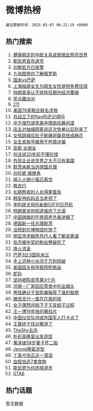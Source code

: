 # 微博热榜

`最后更新时间：2025-05-07 06:22:19 +0800`

## 热门搜索

1. [健康稳定的中欧关系成就彼此照亮世界](https://m.weibo.cn/search?containerid=100103type%3D1%26t%3D10%26q%3D%23%E5%81%A5%E5%BA%B7%E7%A8%B3%E5%AE%9A%E7%9A%84%E4%B8%AD%E6%AC%A7%E5%85%B3%E7%B3%BB%E6%88%90%E5%B0%B1%E5%BD%BC%E6%AD%A4%E7%85%A7%E4%BA%AE%E4%B8%96%E7%95%8C%23&stream_entry_id=51&isnewpage=1&extparam=seat%3D1%26c_type%3D51%26q%3D%2523%25E5%2581%25A5%25E5%25BA%25B7%25E7%25A8%25B3%25E5%25AE%259A%25E7%259A%2584%25E4%25B8%25AD%25E6%25AC%25A7%25E5%2585%25B3%25E7%25B3%25BB%25E6%2588%2590%25E5%25B0%25B1%25E5%25BD%25BC%25E6%25AD%25A4%25E7%2585%25A7%25E4%25BA%25AE%25E4%25B8%2596%25E7%2595%258C%2523%26dgr%3D0%26pos%3D0%26stream_entry_id%3D51%26filter_type%3Drealtimehot%26cate%3D10103%26display_time%3D1746570137%26pre_seqid%3D17465701376180274343825)
1. [斯凯奇宣布退市](https://m.weibo.cn/search?containerid=100103type%3D1%26t%3D10%26q%3D%23%E6%96%AF%E5%87%AF%E5%A5%87%E5%AE%A3%E5%B8%83%E9%80%80%E5%B8%82%23&stream_entry_id=31&isnewpage=1&extparam=seat%3D1%26c_type%3D31%26realpos%3D1%26cate%3D5001%26stream_entry_id%3D31%26flag%3D2%26pos%3D0%26dgr%3D0%26band_rank%3D1%26lcate%3D5001%26filter_type%3Drealtimehot%26q%3D%2523%25E6%2596%25AF%25E5%2587%25AF%25E5%25A5%2587%25E5%25AE%25A3%25E5%25B8%2583%25E9%2580%2580%25E5%25B8%2582%2523%26display_time%3D1746570137%26pre_seqid%3D17465701376180274343825)
1. [刘畊宏方已报警](https://m.weibo.cn/search?containerid=100103type%3D1%26t%3D10%26q%3D%23%E5%88%98%E7%95%8A%E5%AE%8F%E6%96%B9%E5%B7%B2%E6%8A%A5%E8%AD%A6%23&stream_entry_id=31&isnewpage=1&extparam=seat%3D1%26c_type%3D31%26realpos%3D2%26cate%3D5001%26stream_entry_id%3D31%26flag%3D2%26pos%3D1%26dgr%3D0%26band_rank%3D2%26lcate%3D5001%26filter_type%3Drealtimehot%26q%3D%2523%25E5%2588%2598%25E7%2595%258A%25E5%25AE%258F%25E6%2596%25B9%25E5%25B7%25B2%25E6%258A%25A5%25E8%25AD%25A6%2523%26display_time%3D1746570137%26pre_seqid%3D17465701376180274343825)
1. [九张图带你了解俄罗斯](https://m.weibo.cn/search?containerid=100103type%3D1%26t%3D10%26q%3D%23%E4%B9%9D%E5%BC%A0%E5%9B%BE%E5%B8%A6%E4%BD%A0%E4%BA%86%E8%A7%A3%E4%BF%84%E7%BD%97%E6%96%AF%23&stream_entry_id=31&isnewpage=1&extparam=seat%3D1%26c_type%3D31%26realpos%3D3%26cate%3D5001%26stream_entry_id%3D31%26flag%3D0%26pos%3D2%26dgr%3D0%26band_rank%3D3%26lcate%3D5001%26filter_type%3Drealtimehot%26q%3D%2523%25E4%25B9%259D%25E5%25BC%25A0%25E5%259B%25BE%25E5%25B8%25A6%25E4%25BD%25A0%25E4%25BA%2586%25E8%25A7%25A3%25E4%25BF%2584%25E7%25BD%2597%25E6%2596%25AF%2523%26display_time%3D1746570137%26pre_seqid%3D17465701376180274343825)
1. [国米vs巴萨](https://m.weibo.cn/search?containerid=100103type%3D1%26t%3D10%26q%3D%23%E5%9B%BD%E7%B1%B3vs%E5%B7%B4%E8%90%A8%23&stream_entry_id=31&isnewpage=1&extparam=seat%3D1%26c_type%3D31%26realpos%3D4%26cate%3D5001%26stream_entry_id%3D31%26flag%3D0%26pos%3D3%26dgr%3D0%26band_rank%3D4%26lcate%3D5001%26filter_type%3Drealtimehot%26q%3D%2523%25E5%259B%25BD%25E7%25B1%25B3vs%25E5%25B7%25B4%25E8%2590%25A8%2523%26display_time%3D1746570137%26pre_seqid%3D17465701376180274343825)
1. [上海独居女生为陌生女性提供免费住宿](https://m.weibo.cn/search?containerid=100103type%3D1%26t%3D10%26q%3D%23%E4%B8%8A%E6%B5%B7%E7%8B%AC%E5%B1%85%E5%A5%B3%E7%94%9F%E4%B8%BA%E9%99%8C%E7%94%9F%E5%A5%B3%E6%80%A7%E6%8F%90%E4%BE%9B%E5%85%8D%E8%B4%B9%E4%BD%8F%E5%AE%BF%23&stream_entry_id=31&isnewpage=1&extparam=seat%3D1%26c_type%3D31%26realpos%3D5%26cate%3D5001%26stream_entry_id%3D31%26flag%3D0%26pos%3D4%26dgr%3D0%26band_rank%3D5%26lcate%3D5001%26filter_type%3Drealtimehot%26q%3D%2523%25E4%25B8%258A%25E6%25B5%25B7%25E7%258B%25AC%25E5%25B1%2585%25E5%25A5%25B3%25E7%2594%259F%25E4%25B8%25BA%25E9%2599%258C%25E7%2594%259F%25E5%25A5%25B3%25E6%2580%25A7%25E6%258F%2590%25E4%25BE%259B%25E5%2585%258D%25E8%25B4%25B9%25E4%25BD%258F%25E5%25AE%25BF%2523%26display_time%3D1746570137%26pre_seqid%3D17465701376180274343825)
1. [特朗普承认不排除任期内经济萎缩](https://m.weibo.cn/search?containerid=100103type%3D1%26t%3D10%26q%3D%23%E7%89%B9%E6%9C%97%E6%99%AE%E6%89%BF%E8%AE%A4%E4%B8%8D%E6%8E%92%E9%99%A4%E4%BB%BB%E6%9C%9F%E5%86%85%E7%BB%8F%E6%B5%8E%E8%90%8E%E7%BC%A9%23&stream_entry_id=31&isnewpage=1&extparam=seat%3D1%26c_type%3D31%26realpos%3D6%26cate%3D5001%26stream_entry_id%3D31%26flag%3D2%26pos%3D5%26dgr%3D0%26band_rank%3D6%26lcate%3D5001%26filter_type%3Drealtimehot%26q%3D%2523%25E7%2589%25B9%25E6%259C%2597%25E6%2599%25AE%25E6%2589%25BF%25E8%25AE%25A4%25E4%25B8%258D%25E6%258E%2592%25E9%2599%25A4%25E4%25BB%25BB%25E6%259C%259F%25E5%2586%2585%25E7%25BB%258F%25E6%25B5%258E%25E8%2590%258E%25E7%25BC%25A9%2523%26display_time%3D1746570137%26pre_seqid%3D17465701376180274343825)
1. [早点趣派对](https://m.weibo.cn/search?containerid=100103type%3D1%26t%3D10%26q%3D%23%E6%97%A9%E7%82%B9%E8%B6%A3%E6%B4%BE%E5%AF%B9%23&stream_entry_id=31&isnewpage=1&extparam=seat%3D1%26c_type%3D31%26q%3D%2523%25E6%2597%25A9%25E7%2582%25B9%25E8%25B6%25A3%25E6%25B4%25BE%25E5%25AF%25B9%2523%26is_ad_pos%3D1%26cate%3D5001%26adid%3D284712%26stream_entry_id%3D31%26topic_ad%3D1%26dgr%3D0%26lcate%3D5001%26filter_type%3Drealtimehot%26band_rank%3D7%26pos%3D6%26display_time%3D1746570137%26pre_seqid%3D17465701376180274343825)
1. [211](https://m.weibo.cn/search?containerid=100103type%3D1%26t%3D10%26q%3D211&stream_entry_id=31&isnewpage=1&extparam=seat%3D1%26c_type%3D31%26realpos%3D7%26cate%3D5001%26stream_entry_id%3D31%26flag%3D2%26pos%3D7%26dgr%3D0%26band_rank%3D7%26lcate%3D5001%26filter_type%3Drealtimehot%26q%3D211%26display_time%3D1746570137%26pre_seqid%3D17465701376180274343825)
1. [美国76家鞋企联名求救](https://m.weibo.cn/search?containerid=100103type%3D1%26t%3D10%26q%3D%23%E7%BE%8E%E5%9B%BD76%E5%AE%B6%E9%9E%8B%E4%BC%81%E8%81%94%E5%90%8D%E6%B1%82%E6%95%91%23&stream_entry_id=31&isnewpage=1&extparam=seat%3D1%26c_type%3D31%26realpos%3D8%26cate%3D5001%26stream_entry_id%3D31%26flag%3D0%26pos%3D8%26dgr%3D0%26band_rank%3D8%26lcate%3D5001%26filter_type%3Drealtimehot%26q%3D%2523%25E7%25BE%258E%25E5%259B%25BD76%25E5%25AE%25B6%25E9%259E%258B%25E4%25BC%2581%25E8%2581%2594%25E5%2590%258D%25E6%25B1%2582%25E6%2595%2591%2523%26display_time%3D1746570137%26pre_seqid%3D17465701376180274343825)
1. [肖战立下的flag你还记得吗](https://m.weibo.cn/search?containerid=100103type%3D1%26t%3D10%26q%3D%23%E8%82%96%E6%88%98%E7%AB%8B%E4%B8%8B%E7%9A%84flag%E4%BD%A0%E8%BF%98%E8%AE%B0%E5%BE%97%E5%90%97%23&stream_entry_id=31&isnewpage=1&extparam=seat%3D1%26c_type%3D31%26realpos%3D9%26cate%3D5001%26stream_entry_id%3D31%26flag%3D0%26pos%3D9%26dgr%3D0%26band_rank%3D9%26lcate%3D5001%26filter_type%3Drealtimehot%26q%3D%2523%25E8%2582%2596%25E6%2588%2598%25E7%25AB%258B%25E4%25B8%258B%25E7%259A%2584flag%25E4%25BD%25A0%25E8%25BF%2598%25E8%25AE%25B0%25E5%25BE%2597%25E5%2590%2597%2523%26display_time%3D1746570137%26pre_seqid%3D17465701376180274343825)
1. [中方强烈谴责美中情局招募间谍](https://m.weibo.cn/search?containerid=100103type%3D1%26t%3D10%26q%3D%23%E4%B8%AD%E6%96%B9%E5%BC%BA%E7%83%88%E8%B0%B4%E8%B4%A3%E7%BE%8E%E4%B8%AD%E6%83%85%E5%B1%80%E6%8B%9B%E5%8B%9F%E9%97%B4%E8%B0%8D%23&stream_entry_id=31&isnewpage=1&extparam=seat%3D1%26c_type%3D31%26realpos%3D10%26cate%3D5001%26stream_entry_id%3D31%26flag%3D0%26pos%3D10%26dgr%3D0%26band_rank%3D10%26lcate%3D5001%26filter_type%3Drealtimehot%26q%3D%2523%25E4%25B8%25AD%25E6%2596%25B9%25E5%25BC%25BA%25E7%2583%2588%25E8%25B0%25B4%25E8%25B4%25A3%25E7%25BE%258E%25E4%25B8%25AD%25E6%2583%2585%25E5%25B1%2580%25E6%258B%259B%25E5%258B%259F%25E9%2597%25B4%25E8%25B0%258D%2523%26display_time%3D1746570137%26pre_seqid%3D17465701376180274343825)
1. [店主对抽烟顾客说这次免单以后别来了](https://m.weibo.cn/search?containerid=100103type%3D1%26t%3D10%26q%3D%23%E5%BA%97%E4%B8%BB%E5%AF%B9%E6%8A%BD%E7%83%9F%E9%A1%BE%E5%AE%A2%E8%AF%B4%E8%BF%99%E6%AC%A1%E5%85%8D%E5%8D%95%E4%BB%A5%E5%90%8E%E5%88%AB%E6%9D%A5%E4%BA%86%23&stream_entry_id=31&isnewpage=1&extparam=seat%3D1%26c_type%3D31%26realpos%3D11%26cate%3D5001%26stream_entry_id%3D31%26flag%3D2%26pos%3D11%26dgr%3D0%26band_rank%3D11%26lcate%3D5001%26filter_type%3Drealtimehot%26q%3D%2523%25E5%25BA%2597%25E4%25B8%25BB%25E5%25AF%25B9%25E6%258A%25BD%25E7%2583%259F%25E9%25A1%25BE%25E5%25AE%25A2%25E8%25AF%25B4%25E8%25BF%2599%25E6%25AC%25A1%25E5%2585%258D%25E5%258D%2595%25E4%25BB%25A5%25E5%2590%258E%25E5%2588%25AB%25E6%259D%25A5%25E4%25BA%2586%2523%26display_time%3D1746570137%26pre_seqid%3D17465701376180274343825)
1. [女孩跳绳后肚子剧痛卵巢竟扭成麻花](https://m.weibo.cn/search?containerid=100103type%3D1%26t%3D10%26q%3D%23%E5%A5%B3%E5%AD%A9%E8%B7%B3%E7%BB%B3%E5%90%8E%E8%82%9A%E5%AD%90%E5%89%A7%E7%97%9B%E5%8D%B5%E5%B7%A2%E7%AB%9F%E6%89%AD%E6%88%90%E9%BA%BB%E8%8A%B1%23&stream_entry_id=31&isnewpage=1&extparam=seat%3D1%26c_type%3D31%26realpos%3D12%26cate%3D5001%26stream_entry_id%3D31%26flag%3D0%26pos%3D12%26dgr%3D0%26band_rank%3D12%26lcate%3D5001%26filter_type%3Drealtimehot%26q%3D%2523%25E5%25A5%25B3%25E5%25AD%25A9%25E8%25B7%25B3%25E7%25BB%25B3%25E5%2590%258E%25E8%2582%259A%25E5%25AD%2590%25E5%2589%25A7%25E7%2597%259B%25E5%258D%25B5%25E5%25B7%25A2%25E7%25AB%259F%25E6%2589%25AD%25E6%2588%2590%25E9%25BA%25BB%25E8%258A%25B1%2523%26display_time%3D1746570137%26pre_seqid%3D17465701376180274343825)
1. [女生卖账号被用于色情诈骗](https://m.weibo.cn/search?containerid=100103type%3D1%26t%3D10%26q%3D%23%E5%A5%B3%E7%94%9F%E5%8D%96%E8%B4%A6%E5%8F%B7%E8%A2%AB%E7%94%A8%E4%BA%8E%E8%89%B2%E6%83%85%E8%AF%88%E9%AA%97%23&stream_entry_id=31&isnewpage=1&extparam=seat%3D1%26c_type%3D31%26realpos%3D13%26cate%3D5001%26stream_entry_id%3D31%26flag%3D0%26pos%3D13%26dgr%3D0%26band_rank%3D13%26lcate%3D5001%26filter_type%3Drealtimehot%26q%3D%2523%25E5%25A5%25B3%25E7%2594%259F%25E5%258D%2596%25E8%25B4%25A6%25E5%258F%25B7%25E8%25A2%25AB%25E7%2594%25A8%25E4%25BA%258E%25E8%2589%25B2%25E6%2583%2585%25E8%25AF%2588%25E9%25AA%2597%2523%26display_time%3D1746570137%26pre_seqid%3D17465701376180274343825)
1. [高斯 女朋友](https://m.weibo.cn/search?containerid=100103type%3D1%26t%3D10%26q%3D%E9%AB%98%E6%96%AF+%E5%A5%B3%E6%9C%8B%E5%8F%8B&stream_entry_id=31&isnewpage=1&extparam=seat%3D1%26c_type%3D31%26realpos%3D14%26cate%3D5001%26stream_entry_id%3D31%26flag%3D2%26pos%3D14%26dgr%3D0%26band_rank%3D14%26lcate%3D5001%26filter_type%3Drealtimehot%26q%3D%25E9%25AB%2598%25E6%2596%25AF%2520%25E5%25A5%25B3%25E6%259C%258B%25E5%258F%258B%26display_time%3D1746570137%26pre_seqid%3D17465701376180274343825)
1. [何洁说20年前不懂珍惜](https://m.weibo.cn/search?containerid=100103type%3D1%26t%3D10%26q%3D%E4%BD%95%E6%B4%81%E8%AF%B420%E5%B9%B4%E5%89%8D%E4%B8%8D%E6%87%82%E7%8F%8D%E6%83%9C&stream_entry_id=31&isnewpage=1&extparam=seat%3D1%26c_type%3D31%26realpos%3D15%26cate%3D5001%26stream_entry_id%3D31%26flag%3D0%26pos%3D15%26dgr%3D0%26band_rank%3D15%26lcate%3D5001%26filter_type%3Drealtimehot%26q%3D%25E4%25BD%2595%25E6%25B4%2581%25E8%25AF%25B420%25E5%25B9%25B4%25E5%2589%258D%25E4%25B8%258D%25E6%2587%2582%25E7%258F%258D%25E6%2583%259C%26display_time%3D1746570137%26pre_seqid%3D17465701376180274343825)
1. [外贸企业说世界之大不只有美国](https://m.weibo.cn/search?containerid=100103type%3D1%26t%3D10%26q%3D%23%E5%A4%96%E8%B4%B8%E4%BC%81%E4%B8%9A%E8%AF%B4%E4%B8%96%E7%95%8C%E4%B9%8B%E5%A4%A7%E4%B8%8D%E5%8F%AA%E6%9C%89%E7%BE%8E%E5%9B%BD%23&stream_entry_id=31&isnewpage=1&extparam=seat%3D1%26c_type%3D31%26realpos%3D16%26cate%3D5001%26stream_entry_id%3D31%26flag%3D0%26pos%3D16%26dgr%3D0%26band_rank%3D16%26lcate%3D5001%26filter_type%3Drealtimehot%26q%3D%2523%25E5%25A4%2596%25E8%25B4%25B8%25E4%25BC%2581%25E4%25B8%259A%25E8%25AF%25B4%25E4%25B8%2596%25E7%2595%258C%25E4%25B9%258B%25E5%25A4%25A7%25E4%25B8%258D%25E5%258F%25AA%25E6%259C%2589%25E7%25BE%258E%25E5%259B%25BD%2523%26display_time%3D1746570137%26pre_seqid%3D17465701376180274343825)
1. [默茨未能当选德国总理](https://m.weibo.cn/search?containerid=100103type%3D1%26t%3D10%26q%3D%23%E9%BB%98%E8%8C%A8%E6%9C%AA%E8%83%BD%E5%BD%93%E9%80%89%E5%BE%B7%E5%9B%BD%E6%80%BB%E7%90%86%23&stream_entry_id=31&isnewpage=1&extparam=seat%3D1%26c_type%3D31%26realpos%3D17%26cate%3D5001%26stream_entry_id%3D31%26flag%3D0%26pos%3D17%26dgr%3D0%26band_rank%3D17%26lcate%3D5001%26filter_type%3Drealtimehot%26q%3D%2523%25E9%25BB%2598%25E8%258C%25A8%25E6%259C%25AA%25E8%2583%25BD%25E5%25BD%2593%25E9%2580%2589%25E5%25BE%25B7%25E5%259B%25BD%25E6%2580%25BB%25E7%2590%2586%2523%26display_time%3D1746570137%26pre_seqid%3D17465701376180274343825)
1. [孙珍妮 被换角](https://m.weibo.cn/search?containerid=100103type%3D1%26t%3D10%26q%3D%E5%AD%99%E7%8F%8D%E5%A6%AE+%E8%A2%AB%E6%8D%A2%E8%A7%92&stream_entry_id=31&isnewpage=1&extparam=seat%3D1%26c_type%3D31%26realpos%3D18%26cate%3D5001%26stream_entry_id%3D31%26flag%3D0%26pos%3D18%26dgr%3D0%26band_rank%3D18%26lcate%3D5001%26filter_type%3Drealtimehot%26q%3D%25E5%25AD%2599%25E7%258F%258D%25E5%25A6%25AE%2520%25E8%25A2%25AB%25E6%258D%25A2%25E8%25A7%2592%26display_time%3D1746570137%26pre_seqid%3D17465701376180274343825)
1. [掉入火锅小猫已离世](https://m.weibo.cn/search?containerid=100103type%3D1%26t%3D10%26q%3D%23%E6%8E%89%E5%85%A5%E7%81%AB%E9%94%85%E5%B0%8F%E7%8C%AB%E5%B7%B2%E7%A6%BB%E4%B8%96%23&stream_entry_id=31&isnewpage=1&extparam=seat%3D1%26c_type%3D31%26realpos%3D19%26cate%3D5001%26stream_entry_id%3D31%26flag%3D0%26pos%3D19%26dgr%3D0%26band_rank%3D19%26lcate%3D5001%26filter_type%3Drealtimehot%26q%3D%2523%25E6%258E%2589%25E5%2585%25A5%25E7%2581%25AB%25E9%2594%2585%25E5%25B0%258F%25E7%258C%25AB%25E5%25B7%25B2%25E7%25A6%25BB%25E4%25B8%2596%2523%26display_time%3D1746570137%26pre_seqid%3D17465701376180274343825)
1. [皓衣行](https://m.weibo.cn/search?containerid=100103type%3D1%26t%3D10%26q%3D%E7%9A%93%E8%A1%A3%E8%A1%8C&stream_entry_id=31&isnewpage=1&extparam=seat%3D1%26c_type%3D31%26realpos%3D20%26cate%3D5001%26stream_entry_id%3D31%26flag%3D0%26pos%3D20%26dgr%3D0%26band_rank%3D20%26lcate%3D5001%26filter_type%3Drealtimehot%26q%3D%25E7%259A%2593%25E8%25A1%25A3%25E8%25A1%258C%26display_time%3D1746570137%26pre_seqid%3D17465701376180274343825)
1. [长期熬夜的人长得更着急](https://m.weibo.cn/search?containerid=100103type%3D1%26t%3D10%26q%3D%23%E9%95%BF%E6%9C%9F%E7%86%AC%E5%A4%9C%E7%9A%84%E4%BA%BA%E9%95%BF%E5%BE%97%E6%9B%B4%E7%9D%80%E6%80%A5%23&stream_entry_id=31&isnewpage=1&extparam=seat%3D1%26c_type%3D31%26realpos%3D21%26cate%3D5001%26stream_entry_id%3D31%26flag%3D0%26pos%3D21%26dgr%3D0%26band_rank%3D21%26lcate%3D5001%26filter_type%3Drealtimehot%26q%3D%2523%25E9%2595%25BF%25E6%259C%259F%25E7%2586%25AC%25E5%25A4%259C%25E7%259A%2584%25E4%25BA%25BA%25E9%2595%25BF%25E5%25BE%2597%25E6%259B%25B4%25E7%259D%2580%25E6%2580%25A5%2523%26display_time%3D1746570137%26pre_seqid%3D17465701376180274343825)
1. [韩安冉妈妈去当老师了](https://m.weibo.cn/search?containerid=100103type%3D1%26t%3D10%26q%3D%23%E9%9F%A9%E5%AE%89%E5%86%89%E5%A6%88%E5%A6%88%E5%8E%BB%E5%BD%93%E8%80%81%E5%B8%88%E4%BA%86%23&stream_entry_id=31&isnewpage=1&extparam=seat%3D1%26c_type%3D31%26realpos%3D22%26cate%3D5001%26stream_entry_id%3D31%26flag%3D0%26pos%3D22%26dgr%3D0%26band_rank%3D22%26lcate%3D5001%26filter_type%3Drealtimehot%26q%3D%2523%25E9%259F%25A9%25E5%25AE%2589%25E5%2586%2589%25E5%25A6%2588%25E5%25A6%2588%25E5%258E%25BB%25E5%25BD%2593%25E8%2580%2581%25E5%25B8%2588%25E4%25BA%2586%2523%26display_time%3D1746570137%26pre_seqid%3D17465701376180274343825)
1. [李昀锐关晓彤新剧5月10日开机](https://m.weibo.cn/search?containerid=100103type%3D1%26t%3D10%26q%3D%23%E6%9D%8E%E6%98%80%E9%94%90%E5%85%B3%E6%99%93%E5%BD%A4%E6%96%B0%E5%89%A75%E6%9C%8810%E6%97%A5%E5%BC%80%E6%9C%BA%23&stream_entry_id=31&isnewpage=1&extparam=seat%3D1%26c_type%3D31%26realpos%3D23%26cate%3D5001%26stream_entry_id%3D31%26flag%3D0%26pos%3D23%26dgr%3D0%26band_rank%3D23%26lcate%3D5001%26filter_type%3Drealtimehot%26q%3D%2523%25E6%259D%258E%25E6%2598%2580%25E9%2594%2590%25E5%2585%25B3%25E6%2599%2593%25E5%25BD%25A4%25E6%2596%25B0%25E5%2589%25A75%25E6%259C%258810%25E6%2597%25A5%25E5%25BC%2580%25E6%259C%25BA%2523%26display_time%3D1746570137%26pre_seqid%3D17465701376180274343825)
1. [特朗普说他知道谁炸了北溪](https://m.weibo.cn/search?containerid=100103type%3D1%26t%3D10%26q%3D%23%E7%89%B9%E6%9C%97%E6%99%AE%E8%AF%B4%E4%BB%96%E7%9F%A5%E9%81%93%E8%B0%81%E7%82%B8%E4%BA%86%E5%8C%97%E6%BA%AA%23&stream_entry_id=31&isnewpage=1&extparam=seat%3D1%26c_type%3D31%26realpos%3D24%26cate%3D5001%26stream_entry_id%3D31%26flag%3D0%26pos%3D24%26dgr%3D0%26band_rank%3D24%26lcate%3D5001%26filter_type%3Drealtimehot%26q%3D%2523%25E7%2589%25B9%25E6%259C%2597%25E6%2599%25AE%25E8%25AF%25B4%25E4%25BB%2596%25E7%259F%25A5%25E9%2581%2593%25E8%25B0%2581%25E7%2582%25B8%25E4%25BA%2586%25E5%258C%2597%25E6%25BA%25AA%2523%26display_time%3D1746570137%26pre_seqid%3D17465701376180274343825)
1. [中国锅做的牛排把老外香迷糊了](https://m.weibo.cn/search?containerid=100103type%3D1%26t%3D10%26q%3D%23%E4%B8%AD%E5%9B%BD%E9%94%85%E5%81%9A%E7%9A%84%E7%89%9B%E6%8E%92%E6%8A%8A%E8%80%81%E5%A4%96%E9%A6%99%E8%BF%B7%E7%B3%8A%E4%BA%86%23&stream_entry_id=31&isnewpage=1&extparam=seat%3D1%26c_type%3D31%26realpos%3D25%26cate%3D5001%26stream_entry_id%3D31%26flag%3D0%26pos%3D25%26dgr%3D0%26band_rank%3D25%26lcate%3D5001%26filter_type%3Drealtimehot%26q%3D%2523%25E4%25B8%25AD%25E5%259B%25BD%25E9%2594%2585%25E5%2581%259A%25E7%259A%2584%25E7%2589%259B%25E6%258E%2592%25E6%258A%258A%25E8%2580%2581%25E5%25A4%2596%25E9%25A6%2599%25E8%25BF%25B7%25E7%25B3%258A%25E4%25BA%2586%2523%26display_time%3D1746570137%26pre_seqid%3D17465701376180274343825)
1. [德国新一任总理默茨](https://m.weibo.cn/search?containerid=100103type%3D1%26t%3D10%26q%3D%23%E5%BE%B7%E5%9B%BD%E6%96%B0%E4%B8%80%E4%BB%BB%E6%80%BB%E7%90%86%E9%BB%98%E8%8C%A8%23&stream_entry_id=31&isnewpage=1&extparam=seat%3D1%26c_type%3D31%26realpos%3D26%26cate%3D5001%26stream_entry_id%3D31%26flag%3D0%26pos%3D26%26dgr%3D0%26band_rank%3D26%26lcate%3D5001%26filter_type%3Drealtimehot%26q%3D%2523%25E5%25BE%25B7%25E5%259B%25BD%25E6%2596%25B0%25E4%25B8%2580%25E4%25BB%25BB%25E6%2580%25BB%25E7%2590%2586%25E9%25BB%2598%25E8%258C%25A8%2523%26display_time%3D1746570137%26pre_seqid%3D17465701376180274343825)
1. [没想到在博物馆吃饱了](https://m.weibo.cn/search?containerid=100103type%3D1%26t%3D10%26q%3D%23%E6%B2%A1%E6%83%B3%E5%88%B0%E5%9C%A8%E5%8D%9A%E7%89%A9%E9%A6%86%E5%90%83%E9%A5%B1%E4%BA%86%23&stream_entry_id=31&isnewpage=1&extparam=seat%3D1%26c_type%3D31%26realpos%3D27%26cate%3D5001%26stream_entry_id%3D31%26flag%3D0%26pos%3D27%26dgr%3D0%26band_rank%3D27%26lcate%3D5001%26filter_type%3Drealtimehot%26q%3D%2523%25E6%25B2%25A1%25E6%2583%25B3%25E5%2588%25B0%25E5%259C%25A8%25E5%258D%259A%25E7%2589%25A9%25E9%25A6%2586%25E5%2590%2583%25E9%25A5%25B1%25E4%25BA%2586%2523%26display_time%3D1746570137%26pre_seqid%3D17465701376180274343825)
1. [明显学术糊弄外行人看了都说离谱](https://m.weibo.cn/search?containerid=100103type%3D1%26t%3D10%26q%3D%23%E6%98%8E%E6%98%BE%E5%AD%A6%E6%9C%AF%E7%B3%8A%E5%BC%84%E5%A4%96%E8%A1%8C%E4%BA%BA%E7%9C%8B%E4%BA%86%E9%83%BD%E8%AF%B4%E7%A6%BB%E8%B0%B1%23&stream_entry_id=31&isnewpage=1&extparam=seat%3D1%26c_type%3D31%26realpos%3D28%26cate%3D5001%26stream_entry_id%3D31%26flag%3D1%26pos%3D28%26dgr%3D0%26band_rank%3D28%26lcate%3D5001%26filter_type%3Drealtimehot%26q%3D%2523%25E6%2598%258E%25E6%2598%25BE%25E5%25AD%25A6%25E6%259C%25AF%25E7%25B3%258A%25E5%25BC%2584%25E5%25A4%2596%25E8%25A1%258C%25E4%25BA%25BA%25E7%259C%258B%25E4%25BA%2586%25E9%2583%25BD%25E8%25AF%25B4%25E7%25A6%25BB%25E8%25B0%25B1%2523%26display_time%3D1746570137%26pre_seqid%3D17465701376180274343825)
1. [张杰被中奖的粉丝整破防了](https://m.weibo.cn/search?containerid=100103type%3D1%26t%3D10%26q%3D%E5%BC%A0%E6%9D%B0%E8%A2%AB%E4%B8%AD%E5%A5%96%E7%9A%84%E7%B2%89%E4%B8%9D%E6%95%B4%E7%A0%B4%E9%98%B2%E4%BA%86&stream_entry_id=31&isnewpage=1&extparam=seat%3D1%26c_type%3D31%26realpos%3D29%26cate%3D5001%26stream_entry_id%3D31%26flag%3D0%26pos%3D29%26dgr%3D0%26band_rank%3D29%26lcate%3D5001%26filter_type%3Drealtimehot%26q%3D%25E5%25BC%25A0%25E6%259D%25B0%25E8%25A2%25AB%25E4%25B8%25AD%25E5%25A5%2596%25E7%259A%2584%25E7%25B2%2589%25E4%25B8%259D%25E6%2595%25B4%25E7%25A0%25B4%25E9%2598%25B2%25E4%25BA%2586%26display_time%3D1746570137%26pre_seqid%3D17465701376180274343825)
1. [烽火流金](https://m.weibo.cn/search?containerid=100103type%3D1%26t%3D10%26q%3D%E7%83%BD%E7%81%AB%E6%B5%81%E9%87%91&stream_entry_id=31&isnewpage=1&extparam=seat%3D1%26c_type%3D31%26realpos%3D30%26cate%3D5001%26stream_entry_id%3D31%26flag%3D0%26pos%3D30%26dgr%3D0%26band_rank%3D30%26lcate%3D5001%26filter_type%3Drealtimehot%26q%3D%25E7%2583%25BD%25E7%2581%25AB%25E6%25B5%2581%25E9%2587%2591%26display_time%3D1746570137%26pre_seqid%3D17465701376180274343825)
1. [巴萨3比3国际米兰](https://m.weibo.cn/search?containerid=100103type%3D1%26t%3D10%26q%3D%23%E5%B7%B4%E8%90%A83%E6%AF%943%E5%9B%BD%E9%99%85%E7%B1%B3%E5%85%B0%23&stream_entry_id=31&isnewpage=1&extparam=seat%3D1%26c_type%3D31%26realpos%3D31%26cate%3D5001%26stream_entry_id%3D31%26flag%3D0%26pos%3D31%26dgr%3D0%26band_rank%3D31%26lcate%3D5001%26filter_type%3Drealtimehot%26q%3D%2523%25E5%25B7%25B4%25E8%2590%25A83%25E6%25AF%25943%25E5%259B%25BD%25E9%2599%2585%25E7%25B1%25B3%25E5%2585%25B0%2523%26display_time%3D1746570137%26pre_seqid%3D17465701376180274343825)
1. [手上这种小水泡千万别挠破](https://m.weibo.cn/search?containerid=100103type%3D1%26t%3D10%26q%3D%23%E6%89%8B%E4%B8%8A%E8%BF%99%E7%A7%8D%E5%B0%8F%E6%B0%B4%E6%B3%A1%E5%8D%83%E4%B8%87%E5%88%AB%E6%8C%A0%E7%A0%B4%23&stream_entry_id=31&isnewpage=1&extparam=seat%3D1%26c_type%3D31%26realpos%3D32%26cate%3D5001%26stream_entry_id%3D31%26flag%3D0%26pos%3D32%26dgr%3D0%26band_rank%3D32%26lcate%3D5001%26filter_type%3Drealtimehot%26q%3D%2523%25E6%2589%258B%25E4%25B8%258A%25E8%25BF%2599%25E7%25A7%258D%25E5%25B0%258F%25E6%25B0%25B4%25E6%25B3%25A1%25E5%258D%2583%25E4%25B8%2587%25E5%2588%25AB%25E6%258C%25A0%25E7%25A0%25B4%2523%26display_time%3D1746570137%26pre_seqid%3D17465701376180274343825)
1. [美国因关税导致囤积商品](https://m.weibo.cn/search?containerid=100103type%3D1%26t%3D10%26q%3D%23%E7%BE%8E%E5%9B%BD%E5%9B%A0%E5%85%B3%E7%A8%8E%E5%AF%BC%E8%87%B4%E5%9B%A4%E7%A7%AF%E5%95%86%E5%93%81%23&stream_entry_id=31&isnewpage=1&extparam=seat%3D1%26c_type%3D31%26realpos%3D33%26cate%3D5001%26stream_entry_id%3D31%26flag%3D1%26pos%3D33%26dgr%3D0%26band_rank%3D33%26lcate%3D5001%26filter_type%3Drealtimehot%26q%3D%2523%25E7%25BE%258E%25E5%259B%25BD%25E5%259B%25A0%25E5%2585%25B3%25E7%25A8%258E%25E5%25AF%25BC%25E8%2587%25B4%25E5%259B%25A4%25E7%25A7%25AF%25E5%2595%2586%25E5%2593%2581%2523%26display_time%3D1746570137%26pre_seqid%3D17465701376180274343825)
1. [蛇钞](https://m.weibo.cn/search?containerid=100103type%3D1%26t%3D10%26q%3D%E8%9B%87%E9%92%9E&stream_entry_id=31&isnewpage=1&extparam=seat%3D1%26c_type%3D31%26realpos%3D34%26cate%3D5001%26stream_entry_id%3D31%26flag%3D0%26pos%3D34%26dgr%3D0%26band_rank%3D34%26lcate%3D5001%26filter_type%3Drealtimehot%26q%3D%25E8%259B%2587%25E9%2592%259E%26display_time%3D1746570137%26pre_seqid%3D17465701376180274343825)
1. [坚持喝陈皮苹果3个月](https://m.weibo.cn/search?containerid=100103type%3D1%26t%3D10%26q%3D%E5%9D%9A%E6%8C%81%E5%96%9D%E9%99%88%E7%9A%AE%E8%8B%B9%E6%9E%9C3%E4%B8%AA%E6%9C%88&stream_entry_id=31&isnewpage=1&extparam=seat%3D1%26c_type%3D31%26realpos%3D35%26cate%3D5001%26stream_entry_id%3D31%26flag%3D0%26pos%3D35%26dgr%3D0%26band_rank%3D35%26lcate%3D5001%26filter_type%3Drealtimehot%26q%3D%25E5%259D%259A%25E6%258C%2581%25E5%2596%259D%25E9%2599%2588%25E7%259A%25AE%25E8%258B%25B9%25E6%259E%259C3%25E4%25B8%25AA%25E6%259C%2588%26display_time%3D1746570137%26pre_seqid%3D17465701376180274343825)
1. [河南一厂家回应零食中吃出烟头](https://m.weibo.cn/search?containerid=100103type%3D1%26t%3D10%26q%3D%23%E6%B2%B3%E5%8D%97%E4%B8%80%E5%8E%82%E5%AE%B6%E5%9B%9E%E5%BA%94%E9%9B%B6%E9%A3%9F%E4%B8%AD%E5%90%83%E5%87%BA%E7%83%9F%E5%A4%B4%23&stream_entry_id=31&isnewpage=1&extparam=seat%3D1%26c_type%3D31%26realpos%3D36%26cate%3D5001%26stream_entry_id%3D31%26flag%3D0%26pos%3D36%26dgr%3D0%26band_rank%3D36%26lcate%3D5001%26filter_type%3Drealtimehot%26q%3D%2523%25E6%25B2%25B3%25E5%258D%2597%25E4%25B8%2580%25E5%258E%2582%25E5%25AE%25B6%25E5%259B%259E%25E5%25BA%2594%25E9%259B%25B6%25E9%25A3%259F%25E4%25B8%25AD%25E5%2590%2583%25E5%2587%25BA%25E7%2583%259F%25E5%25A4%25B4%2523%26display_time%3D1746570137%26pre_seqid%3D17465701376180274343825)
1. [男性确诊子宫肌瘤侮辱了谁的智商](https://m.weibo.cn/search?containerid=100103type%3D1%26t%3D10%26q%3D%23%E7%94%B7%E6%80%A7%E7%A1%AE%E8%AF%8A%E5%AD%90%E5%AE%AB%E8%82%8C%E7%98%A4%E4%BE%AE%E8%BE%B1%E4%BA%86%E8%B0%81%E7%9A%84%E6%99%BA%E5%95%86%23&stream_entry_id=31&isnewpage=1&extparam=seat%3D1%26c_type%3D31%26realpos%3D37%26cate%3D5001%26stream_entry_id%3D31%26flag%3D0%26pos%3D37%26dgr%3D0%26band_rank%3D37%26lcate%3D5001%26filter_type%3Drealtimehot%26q%3D%2523%25E7%2594%25B7%25E6%2580%25A7%25E7%25A1%25AE%25E8%25AF%258A%25E5%25AD%2590%25E5%25AE%25AB%25E8%2582%258C%25E7%2598%25A4%25E4%25BE%25AE%25E8%25BE%25B1%25E4%25BA%2586%25E8%25B0%2581%25E7%259A%2584%25E6%2599%25BA%25E5%2595%2586%2523%26display_time%3D1746570137%26pre_seqid%3D17465701376180274343825)
1. [微信支付一直在花我的钱](https://m.weibo.cn/search?containerid=100103type%3D1%26t%3D10%26q%3D%E5%BE%AE%E4%BF%A1%E6%94%AF%E4%BB%98%E4%B8%80%E7%9B%B4%E5%9C%A8%E8%8A%B1%E6%88%91%E7%9A%84%E9%92%B1&stream_entry_id=31&isnewpage=1&extparam=seat%3D1%26c_type%3D31%26realpos%3D38%26cate%3D5001%26stream_entry_id%3D31%26flag%3D0%26pos%3D38%26dgr%3D0%26band_rank%3D38%26lcate%3D5001%26filter_type%3Drealtimehot%26q%3D%25E5%25BE%25AE%25E4%25BF%25A1%25E6%2594%25AF%25E4%25BB%2598%25E4%25B8%2580%25E7%259B%25B4%25E5%259C%25A8%25E8%258A%25B1%25E6%2588%2591%25E7%259A%2584%25E9%2592%25B1%26display_time%3D1746570137%26pre_seqid%3D17465701376180274343825)
1. [女子偶然间拍下孑孓变蚊子过程](https://m.weibo.cn/search?containerid=100103type%3D1%26t%3D10%26q%3D%23%E5%A5%B3%E5%AD%90%E5%81%B6%E7%84%B6%E9%97%B4%E6%8B%8D%E4%B8%8B%E5%AD%91%E5%AD%93%E5%8F%98%E8%9A%8A%E5%AD%90%E8%BF%87%E7%A8%8B%23&stream_entry_id=31&isnewpage=1&extparam=seat%3D1%26c_type%3D31%26realpos%3D39%26cate%3D5001%26stream_entry_id%3D31%26flag%3D0%26pos%3D39%26dgr%3D0%26band_rank%3D39%26lcate%3D5001%26filter_type%3Drealtimehot%26q%3D%2523%25E5%25A5%25B3%25E5%25AD%2590%25E5%2581%25B6%25E7%2584%25B6%25E9%2597%25B4%25E6%258B%258D%25E4%25B8%258B%25E5%25AD%2591%25E5%25AD%2593%25E5%258F%2598%25E8%259A%258A%25E5%25AD%2590%25E8%25BF%2587%25E7%25A8%258B%2523%26display_time%3D1746570137%26pre_seqid%3D17465701376180274343825)
1. [王一博19年拍的撕拉片](https://m.weibo.cn/search?containerid=100103type%3D1%26t%3D10%26q%3D%23%E7%8E%8B%E4%B8%80%E5%8D%9A19%E5%B9%B4%E6%8B%8D%E7%9A%84%E6%92%95%E6%8B%89%E7%89%87%23&stream_entry_id=31&isnewpage=1&extparam=seat%3D1%26c_type%3D31%26realpos%3D40%26cate%3D5001%26stream_entry_id%3D31%26flag%3D0%26pos%3D40%26dgr%3D0%26band_rank%3D40%26lcate%3D5001%26filter_type%3Drealtimehot%26q%3D%2523%25E7%258E%258B%25E4%25B8%2580%25E5%258D%259A19%25E5%25B9%25B4%25E6%258B%258D%25E7%259A%2584%25E6%2592%2595%25E6%258B%2589%25E7%2589%2587%2523%26display_time%3D1746570137%26pre_seqid%3D17465701376180274343825)
1. [中国仪仗队帅成外国军人打卡点了](https://m.weibo.cn/search?containerid=100103type%3D1%26t%3D10%26q%3D%23%E4%B8%AD%E5%9B%BD%E4%BB%AA%E4%BB%97%E9%98%9F%E5%B8%85%E6%88%90%E5%A4%96%E5%9B%BD%E5%86%9B%E4%BA%BA%E6%89%93%E5%8D%A1%E7%82%B9%E4%BA%86%23&stream_entry_id=31&isnewpage=1&extparam=seat%3D1%26c_type%3D31%26realpos%3D41%26cate%3D5001%26stream_entry_id%3D31%26flag%3D0%26pos%3D41%26dgr%3D0%26band_rank%3D41%26lcate%3D5001%26filter_type%3Drealtimehot%26q%3D%2523%25E4%25B8%25AD%25E5%259B%25BD%25E4%25BB%25AA%25E4%25BB%2597%25E9%2598%259F%25E5%25B8%2585%25E6%2588%2590%25E5%25A4%2596%25E5%259B%25BD%25E5%2586%259B%25E4%25BA%25BA%25E6%2589%2593%25E5%258D%25A1%25E7%2582%25B9%25E4%25BA%2586%2523%26display_time%3D1746570137%26pre_seqid%3D17465701376180274343825)
1. [王蓉终于找对赛道了](https://m.weibo.cn/search?containerid=100103type%3D1%26t%3D10%26q%3D%E7%8E%8B%E8%93%89%E7%BB%88%E4%BA%8E%E6%89%BE%E5%AF%B9%E8%B5%9B%E9%81%93%E4%BA%86&stream_entry_id=31&isnewpage=1&extparam=seat%3D1%26c_type%3D31%26realpos%3D42%26cate%3D5001%26stream_entry_id%3D31%26flag%3D0%26pos%3D42%26dgr%3D0%26band_rank%3D42%26lcate%3D5001%26filter_type%3Drealtimehot%26q%3D%25E7%258E%258B%25E8%2593%2589%25E7%25BB%2588%25E4%25BA%258E%25E6%2589%25BE%25E5%25AF%25B9%25E8%25B5%259B%25E9%2581%2593%25E4%25BA%2586%26display_time%3D1746570137%26pre_seqid%3D17465701376180274343825)
1. [TheShy五杀](https://m.weibo.cn/search?containerid=100103type%3D1%26t%3D10%26q%3DTheShy%E4%BA%94%E6%9D%80&stream_entry_id=31&isnewpage=1&extparam=seat%3D1%26c_type%3D31%26realpos%3D43%26cate%3D5001%26stream_entry_id%3D31%26flag%3D0%26pos%3D43%26dgr%3D0%26band_rank%3D43%26lcate%3D5001%26filter_type%3Drealtimehot%26q%3DTheShy%25E4%25BA%2594%25E6%259D%2580%26display_time%3D1746570137%26pre_seqid%3D17465701376180274343825)
1. [朴彩英晚宴出发造型](https://m.weibo.cn/search?containerid=100103type%3D1%26t%3D10%26q%3D%23%E6%9C%B4%E5%BD%A9%E8%8B%B1%E6%99%9A%E5%AE%B4%E5%87%BA%E5%8F%91%E9%80%A0%E5%9E%8B%23&stream_entry_id=31&isnewpage=1&extparam=seat%3D1%26c_type%3D31%26realpos%3D44%26cate%3D5001%26stream_entry_id%3D31%26flag%3D0%26pos%3D44%26dgr%3D0%26band_rank%3D44%26lcate%3D5001%26filter_type%3Drealtimehot%26q%3D%2523%25E6%259C%25B4%25E5%25BD%25A9%25E8%258B%25B1%25E6%2599%259A%25E5%25AE%25B4%25E5%2587%25BA%25E5%258F%2591%25E9%2580%25A0%25E5%259E%258B%2523%26display_time%3D1746570137%26pre_seqid%3D17465701376180274343825)
1. [黄泽锋58岁妻子怀二胎](https://m.weibo.cn/search?containerid=100103type%3D1%26t%3D10%26q%3D%23%E9%BB%84%E6%B3%BD%E9%94%8B58%E5%B2%81%E5%A6%BB%E5%AD%90%E6%80%80%E4%BA%8C%E8%83%8E%23&stream_entry_id=31&isnewpage=1&extparam=seat%3D1%26c_type%3D31%26realpos%3D45%26cate%3D5001%26stream_entry_id%3D31%26flag%3D1%26pos%3D45%26dgr%3D0%26band_rank%3D45%26lcate%3D5001%26filter_type%3Drealtimehot%26q%3D%2523%25E9%25BB%2584%25E6%25B3%25BD%25E9%2594%258B58%25E5%25B2%2581%25E5%25A6%25BB%25E5%25AD%2590%25E6%2580%2580%25E4%25BA%258C%25E8%2583%258E%2523%26display_time%3D1746570137%26pre_seqid%3D17465701376180274343825)
1. [Jennie晚宴造型](https://m.weibo.cn/search?containerid=100103type%3D1%26t%3D10%26q%3D%23Jennie%E6%99%9A%E5%AE%B4%E9%80%A0%E5%9E%8B%23&stream_entry_id=31&isnewpage=1&extparam=seat%3D1%26c_type%3D31%26realpos%3D46%26cate%3D5001%26stream_entry_id%3D31%26flag%3D0%26pos%3D46%26dgr%3D0%26band_rank%3D46%26lcate%3D5001%26filter_type%3Drealtimehot%26q%3D%2523Jennie%25E6%2599%259A%25E5%25AE%25B4%25E9%2580%25A0%25E5%259E%258B%2523%26display_time%3D1746570137%26pre_seqid%3D17465701376180274343825)
1. [丁禹兮张正这一滴泪](https://m.weibo.cn/search?containerid=100103type%3D1%26t%3D10%26q%3D%23%E4%B8%81%E7%A6%B9%E5%85%AE%E5%BC%A0%E6%AD%A3%E8%BF%99%E4%B8%80%E6%BB%B4%E6%B3%AA%23&stream_entry_id=31&isnewpage=1&extparam=seat%3D1%26c_type%3D31%26realpos%3D47%26cate%3D5001%26stream_entry_id%3D31%26flag%3D0%26pos%3D47%26dgr%3D0%26band_rank%3D47%26lcate%3D5001%26filter_type%3Drealtimehot%26q%3D%2523%25E4%25B8%2581%25E7%25A6%25B9%25E5%2585%25AE%25E5%25BC%25A0%25E6%25AD%25A3%25E8%25BF%2599%25E4%25B8%2580%25E6%25BB%25B4%25E6%25B3%25AA%2523%26display_time%3D1746570137%26pre_seqid%3D17465701376180274343825)
1. [血栓怕这7类食物](https://m.weibo.cn/search?containerid=100103type%3D1%26t%3D10%26q%3D%23%E8%A1%80%E6%A0%93%E6%80%95%E8%BF%997%E7%B1%BB%E9%A3%9F%E7%89%A9%23&stream_entry_id=31&isnewpage=1&extparam=seat%3D1%26c_type%3D31%26realpos%3D48%26cate%3D5001%26stream_entry_id%3D31%26flag%3D1%26pos%3D48%26dgr%3D0%26band_rank%3D48%26lcate%3D5001%26filter_type%3Drealtimehot%26q%3D%2523%25E8%25A1%2580%25E6%25A0%2593%25E6%2580%2595%25E8%25BF%25997%25E7%25B1%25BB%25E9%25A3%259F%25E7%2589%25A9%2523%26display_time%3D1746570137%26pre_seqid%3D17465701376180274343825)
1. [斯凯奇为何选择退市](https://m.weibo.cn/search?containerid=100103type%3D1%26t%3D10%26q%3D%23%E6%96%AF%E5%87%AF%E5%A5%87%E4%B8%BA%E4%BD%95%E9%80%89%E6%8B%A9%E9%80%80%E5%B8%82%23&stream_entry_id=31&isnewpage=1&extparam=seat%3D1%26c_type%3D31%26realpos%3D49%26cate%3D5001%26stream_entry_id%3D31%26flag%3D0%26is_ai_ask%3D1%26pos%3D49%26dgr%3D0%26band_rank%3D49%26lcate%3D5001%26filter_type%3Drealtimehot%26q%3D%2523%25E6%2596%25AF%25E5%2587%25AF%25E5%25A5%2587%25E4%25B8%25BA%25E4%25BD%2595%25E9%2580%2589%25E6%258B%25A9%25E9%2580%2580%25E5%25B8%2582%2523%26display_time%3D1746570137%26pre_seqid%3D17465701376180274343825)
1. [GTA6](https://m.weibo.cn/search?containerid=100103type%3D1%26t%3D10%26q%3DGTA6&stream_entry_id=31&isnewpage=1&extparam=seat%3D1%26c_type%3D31%26realpos%3D50%26cate%3D5001%26stream_entry_id%3D31%26flag%3D0%26pos%3D50%26dgr%3D0%26band_rank%3D50%26lcate%3D5001%26filter_type%3Drealtimehot%26q%3DGTA6%26display_time%3D1746570137%26pre_seqid%3D17465701376180274343825)

## 热门话题

暂无数据
